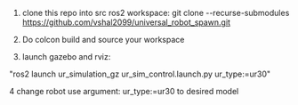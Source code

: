 1. clone this repo into src ros2 workspace:
git clone --recurse-submodules https://github.com/vshal2099/universal_robot_spawn.git

2. Do colcon build and source your workspace
   
3. launch gazebo and rviz:

"ros2 launch ur_simulation_gz ur_sim_control.launch.py ur_type:=ur30"

4 change robot use argument:  ur_type:=ur30 to desired model
